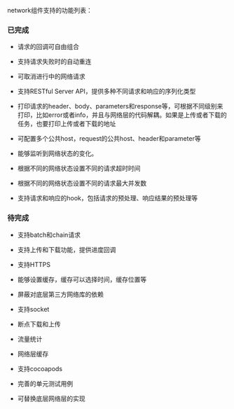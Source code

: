 network组件支持的功能列表：

### 已完成

- 请求的回调可自由组合

- 支持请求失败时的自动重连

- 可取消进行中的网络请求

- 支持RESTful Server API，提供多种不同请求和响应的序列化类型

- 打印请求的header、body、parameters和response等，可根据不同级别来打印，比如error或者info，并且与网络层的代码解耦。如果是上传或者下载的任务，也要打印上传或者下载的地址

- 可配置多个公共host，request的公共host、header和parameter等

- 能够监听到网络状态的变化。

- 根据不同的网络状态设置不同的请求超时时间

- 根据不同的网络状态设置不同的请求最大并发数

- 支持请求和响应的hook，包括请求的预处理、响应结果的预处理等



### 待完成



- 支持batch和chain请求

- 支持上传和下载功能，提供进度回调

- 支持HTTPS

- 能够设置缓存，缓存可以选择时间，缓存位置等

- 屏蔽对底层第三方网络库的依赖

- 支持socket

- 断点下载和上传

- 流量统计

- 网络层缓存

- 支持cocoapods

- 完善的单元测试用例

- 可替换底层网络层的实现
